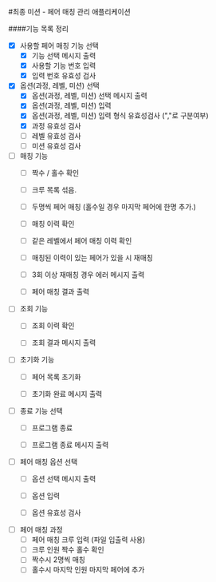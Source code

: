 #최종 미션 - 페어 매칭 관리 애플리케이션

####기능 목록 정리
-[X] 사용할 페어 매칭 기능 선택
  -[X] 기능 선택 메시지 출력
  -[X] 사용할 기능 번호 입력
  -[X] 입력 번호 유효성 검사
  
-[X] 옵션(과정, 레벨, 미션) 선택
  - [X] 옵션(과정, 레벨, 미션) 선택 메시지 출력
  - [X] 옵션(과정, 레벨, 미션) 입력
  - [X] 옵션(과정, 레벨, 미션) 입력 형식 유효성검사 (","로 구분여부)
  - [X] 과정 유효성 검사
  - [ ] 레벨 유효성 검사 
  - [ ] 미션 유효성 검사

-[ ] 매칭 기능
  -[ ] 짝수 / 홀수 확인
  -[ ] 크루 목록 섞음.
  -[ ] 두명씩 페어 매칭 (홀수일 경우 마지막 페어에 한명 추가.)
  -[ ] 매칭 이력 확인
  -[ ] 같은 레벨에서 페어 매칭 이력 확인
  -[ ] 매칭된 이력이 있는 페어가 있을 시 재매칭
  -[ ] 3회 이상 재매칭 경우 에러 메시지 출력
  -[ ] 페어 매칭 결과 출력


-[ ] 조회 기능 
  -[ ] 조회 이력 확인
  -[ ] 조회 결과 메시지 출력


-[ ] 초기화 기능 
  -[ ] 페어 목록 초기화
  -[ ] 초기화 완료 메시지 출력


-[ ] 종료 기능 선택
  -[ ] 프로그램 종료
  -[ ] 프로그램 종료 메시지 출력


-[ ] 페어 매칭 옵션 선택
  -[ ] 옵션 선택 메시지 출력
  -[ ] 옵션 입력
  -[ ] 옵션 유효성 검사


-[ ] 페어 매칭 과정
  -[ ] 페어 매칭 크루 입력 (파일 입출력 사용)
  -[ ] 크루 인원 짝수 홀수 확인
  -[ ] 짝수시 2명씩 매칭
  -[ ] 홀수시 마지막 인원 마지막 페어에 추가

